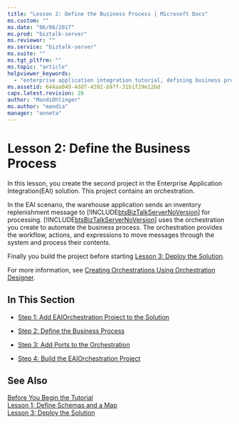 ```yaml
---
title: "Lesson 2: Define the Business Process | Microsoft Docs"
ms.custom: ""
ms.date: "06/08/2017"
ms.prod: "biztalk-server"
ms.reviewer: ""
ms.service: "biztalk-server"
ms.suite: ""
ms.tgt_pltfrm: ""
ms.topic: "article"
helpviewer_keywords: 
  - "enterprise application integration tutorial, defining business processes"
ms.assetid: 644aa049-4dd7-4392-b97f-31b1f29e12bd
caps.latest.revision: 26
author: "MandiOhlinger"
ms.author: "mandia"
manager: "anneta"
---
```

# Lesson 2: Define the Business Process
In this lesson, you create the second project in the Enterprise Application Integration(EAI) solution. This project contains an orchestration.  
  
 In the EAI scenario, the warehouse application sends an inventory replenishment message to [!INCLUDE[btsBizTalkServerNoVersion](../includes/btsbiztalkservernoversion-md.md)] for processing. [!INCLUDE[btsBizTalkServerNoVersion](../includes/btsbiztalkservernoversion-md.md)] uses the orchestration you create to automate the business process. The orchestration provides the workflow, actions, and expressions to move messages through the system and process their contents.  
  
 Finally you build the project before starting [Lesson 3: Deploy the Solution](../core/lesson-3-deploy-the-solution.md).  
  
 For more information, see [Creating Orchestrations Using Orchestration Designer](../core/creating-orchestrations-using-orchestration-designer.md).  
  
## In This Section  
  
-   [Step 1: Add EAIOrchestration Project to the Solution](../core/step-1-add-eaiorchestration-project-to-the-solution.md)  
  
-   [Step 2: Define the Business Process](../core/step-2-define-the-business-process.md)  
  
-   [Step 3: Add Ports to the Orchestration](../core/step-3-add-ports-to-the-orchestration.md)  
  
-   [Step 4: Build the EAIOrchestration Project](../core/step-4-build-the-eaiorchestration-project.md)  
  
## See Also  
 [Before You Begin the Tutorial](../core/before-you-begin-the-tutorial.md)   
 [Lesson 1: Define Schemas and a Map](../core/lesson-1-define-schemas-and-a-map.md)   
 [Lesson 3: Deploy the Solution](../core/lesson-3-deploy-the-solution.md)